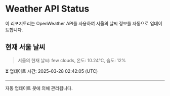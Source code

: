 
# Weather API Status

이 리포지토리는 OpenWeather API를 사용하여 서울의 날씨 정보를 자동으로 업데이트합니다.

## 현재 서울 날씨
> 서울의 현재 날씨: few clouds, 온도: 10.24°C, 습도: 12%

⏳ 업데이트 시간: 2025-03-28 02:42:05 (UTC)

---
자동 업데이트 봇에 의해 관리됩니다.
